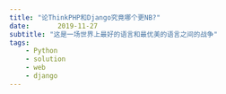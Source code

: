 ```yaml
---
title: "论ThinkPHP和Django究竟哪个更NB?"
date:       2019-11-27
subtitle: "这是一场世界上最好的语言和最优美的语言之间的战争"
tags:
	- Python
	- solution
	- web
	- django
---
```




<script>
window.location.href='https://www.php.cn/php-weizijiaocheng-227972.html';
</script>
